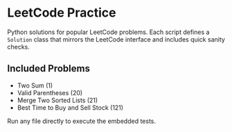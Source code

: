 # LeetCode Practice

Python solutions for popular LeetCode problems. Each script defines a `Solution` class that mirrors the LeetCode interface and includes quick sanity checks.

## Included Problems

- Two Sum (1)
- Valid Parentheses (20)
- Merge Two Sorted Lists (21)
- Best Time to Buy and Sell Stock (121)

Run any file directly to execute the embedded tests.

